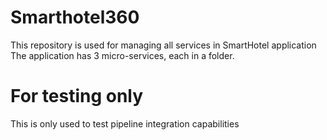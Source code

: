 # Smarthotel360
This repository is used for managing all services in SmartHotel application
The application has 3 micro-services, each in a folder.
# For testing only
This is only used to test pipeline integration capabilities 
